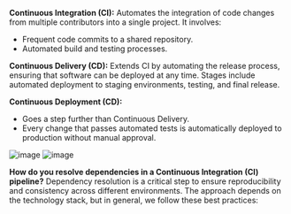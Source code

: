 **Continuous Integration (CI):** Automates the integration of code changes from multiple contributors into a single project. It involves: 
- Frequent code commits to a shared repository.
- Automated build and testing processes.

**Continuous Delivery (CD):** Extends CI by automating the release process, ensuring that software can be deployed at any time. Stages include automated deployment to staging environments, testing, and final release.

**Continuous Deployment (CD):**
- Goes a step further than Continuous Delivery.
- Every change that passes automated tests is automatically deployed to production without manual approval.

![image](https://github.com/user-attachments/assets/44b04fd9-a71e-4a71-a092-c80e646f71c1) ![image](https://github.com/user-attachments/assets/d390e893-2e95-48dd-8307-e81a6cc1defc)

**How do you resolve dependencies in a Continuous Integration (CI) pipeline?**
Dependency resolution is a critical step to ensure reproducibility and consistency across different environments. The approach depends on the technology stack, but in general, we follow these best practices:



